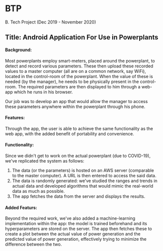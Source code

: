 # BTP
B. Tech Project (Dec 2019 - November 2020)

## Title: Android Application For Use in Powerplants

#### Background: 
Most powerplants employ smart-meters, placed around the powerplant, to detect and record various parameters. These then upload these recorded values to a master computer (all are on a common network, say WiFi), located in the control-room of the powerplant. When the value of these is needed (by the manager), he needs to be physically present in the control-room. The required parameters are then displayed to him through a web-app which he runs in his browser. 

Our job was to develop an app that would allow the manager to access these parameters anywhere within the powerplant through his phone. 

#### Features:
Through the app, the user is able to achieve the same functionality as the web app, with the added benefit of portability and convenience. 

#### Functionality: 
Since we didn't get to work on the actual powerplant (due to COVID-19), we've replicated the system as follows: 

1. The data (or the parameters) is hosted on an AWS server (comparable to the master computer). A URL is then entered to access the said data. 
2. The data is randomly generated: we've studied the ranges and trends in actual data and developed algorithms that would mimic the real-world data as much as possible. 
3. The app fetches the data from the server and displays the results. 

#### Added Featurs: 
Beyond the required work, we've also added a machine-learning implementation within the app: the model is trained beforehand and its hyperparameters are stored on the server. The app then fetches these to create a plot between the actual value of power generation and the predicted value of power generation, effectively trying to minimize the difference between the two. 



